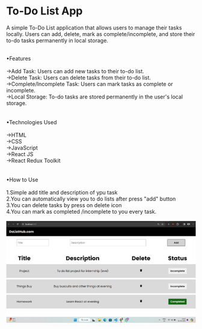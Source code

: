 # To-Do List App


A simple To-Do List application that allows users to manage their tasks locally. Users can add, delete, mark as complete/incomplete, and store their to-do tasks permanently in local storage.<br><br>

•Features<br><br>
→Add Task: Users can add new tasks to their to-do list.<br>
→Delete Task: Users can delete tasks from their to-do list.<br>
→Complete/Incomplete Task: Users can mark tasks as complete or incomplete.<br>
→Local Storage: To-do tasks are stored permanently in the user's local storage.<br><br><br>
•Technologies Used<br><br>
→HTML<br>
→CSS<br>
→JavaScript<br>
→React JS<br>
→React Redux Toolkit<br><br><br>
•How to Use<br><br>
1.Simple add title and description of ypu task<br>
2.You can automatically view you to do lists after press "add" button<br>
3.You can delete tasks by press on delete icon<br>
4.You can mark as completed /incomplete to you every task.<br><br>
![Preview](https://github.com/Mkmihir16/React-To-do-List-V/blob/main/Screenshot%202024-04-02%20142504.png)
